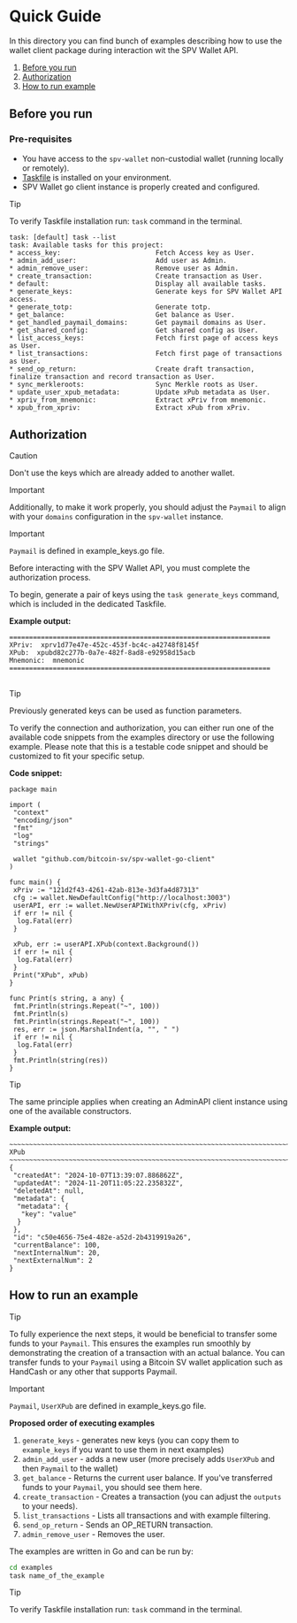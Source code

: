 # Quick Guide

In this directory you can find bunch of examples describing how to use
the wallet client package during interaction wit the SPV Wallet API.

1. [Before you run](#before-you-run)
1. [Authorization](#authorization)
1. [How to run example](#how-to-run-an-example)

## Before you run

### Pre-requisites

- You have access to the `spv-wallet` non-custodial wallet (running locally or remotely).
- [Taskfile](https://taskfile.dev/installation/) is installed on your environment.
- SPV Wallet go client instance is properly created and configured.

> [!TIP]
> To verify Taskfile installation run: `task` command in the terminal.

```
task: [default] task --list
task: Available tasks for this project:
* access_key:                        Fetch Access key as User.
* admin_add_user:                    Add user as Admin.
* admin_remove_user:                 Remove user as Admin.
* create_transaction:                Create transaction as User.
* default:                           Display all available tasks.
* generate_keys:                     Generate keys for SPV Wallet API access.
* generate_totp:                     Generate totp.
* get_balance:                       Get balance as User.
* get_handled_paymail_domains:       Get paymail domains as User.
* get_shared_config:                 Get shared config as User.
* list_access_keys:                  Fetch first page of access keys as User.
* list_transactions:                 Fetch first page of transactions as User.
* send_op_return:                    Create draft transaction, finalize transaction and record transaction as User.
* sync_merkleroots:                  Sync Merkle roots as User.
* update_user_xpub_metadata:         Update xPub metadata as User.
* xpriv_from_mnemonic:               Extract xPriv from mnemonic.
* xpub_from_xpriv:                   Extract xPub from xPriv.
```

## Authorization

> [!CAUTION]
> Don't use the keys which are already added to another wallet.

> [!IMPORTANT]
> Additionally, to make it work properly, you should adjust the `Paymail` to align with your `domains` configuration in the `spv-wallet` instance.

> [!IMPORTANT]
> `Paymail` is defined in example_keys.go file. 

Before interacting with the SPV Wallet API, you must complete the authorization process.

To begin, generate a pair of keys using the `task generate_keys` command, which is included in the dedicated Taskfile.

**Example output:**

```
==================================================================
XPriv:  xprv1d77e47e-452c-453f-bc4c-a42748f8145f
XPub:  xpubd82c277b-0a7e-482f-8ad8-e92958d15acb
Mnemonic:  mnemonic
==================================================================
```

##

> [!TIP]
> Previously generated keys can be used as function parameters.

To verify the connection and authorization, you can either run one of the available code snippets from the examples directory or use the following example. Please note that this is a testable code snippet and should be customized to fit your specific setup.

**Code snippet:**

```
package main

import (
 "context"
 "encoding/json"
 "fmt"
 "log"
 "strings"

 wallet "github.com/bitcoin-sv/spv-wallet-go-client"
)

func main() {
 xPriv := "121d2f43-4261-42ab-813e-3d3fa4d87313"
 cfg := wallet.NewDefaultConfig("http://localhost:3003")
 userAPI, err := wallet.NewUserAPIWithXPriv(cfg, xPriv)
 if err != nil {
  log.Fatal(err)
 }

 xPub, err := userAPI.XPub(context.Background())
 if err != nil {
  log.Fatal(err)
 }
 Print("XPub", xPub)
}

func Print(s string, a any) {
 fmt.Println(strings.Repeat("~", 100))
 fmt.Println(s)
 fmt.Println(strings.Repeat("~", 100))
 res, err := json.MarshalIndent(a, "", " ")
 if err != nil {
  log.Fatal(err)
 }
 fmt.Println(string(res))
}
```

> [!TIP]
> The same principle applies when creating an AdminAPI client instance using one of the available constructors.

**Example output:**

```
~~~~~~~~~~~~~~~~~~~~~~~~~~~~~~~~~~~~~~~~~~~~~~~~~~~~~~~~~~~~~~~~~~~~~~~~~~~~~~~~~~~~~~~~~~~~~~~~~~~~
XPub
~~~~~~~~~~~~~~~~~~~~~~~~~~~~~~~~~~~~~~~~~~~~~~~~~~~~~~~~~~~~~~~~~~~~~~~~~~~~~~~~~~~~~~~~~~~~~~~~~~~~
{
 "createdAt": "2024-10-07T13:39:07.886862Z",
 "updatedAt": "2024-11-20T11:05:22.235832Z",
 "deletedAt": null,
 "metadata": {
  "metadata": {
   "key": "value"
  }
 },
 "id": "c50e4656-75e4-482e-a52d-2b4319919a26",
 "currentBalance": 100,
 "nextInternalNum": 20,
 "nextExternalNum": 2
}
```

## How to run an example

> [!TIP]
> To fully experience the next steps, it would be beneficial to transfer some funds to your `Paymail`. This ensures the examples run smoothly by demonstrating the creation of a transaction with an actual balance. You can transfer funds to your `Paymail` using a Bitcoin SV wallet application such as HandCash or any other that supports Paymail.

> [!IMPORTANT]
> `Paymail`, `UserXPub` are defined in example_keys.go file. 

**Proposed order of executing examples**

1. `generate_keys` - generates new keys (you can copy them to `example_keys` if you want to use them in next examples)
1. `admin_add_user` - adds a new user (more precisely adds `UserXPub` and then `Paymail` to the wallet)
1. `get_balance` - Returns the current user balance. If you've transferred funds to your `Paymail`, you should see them here.
1. `create_transaction` - Creates a transaction (you can adjust the `outputs` to your needs).
1. `list_transactions` - Lists all transactions and with example filtering.
1. `send_op_return` - Sends an OP_RETURN transaction.
1. `admin_remove_user` - Removes the user.


The examples are written in Go and can be run by:

```bash
cd examples
task name_of_the_example
```

> [!TIP]
> To verify Taskfile installation run: `task` command in the terminal.
